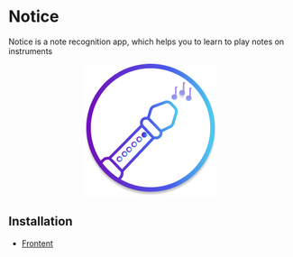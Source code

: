 # Notice

Notice is a note recognition app, which helps you to learn to play notes on instruments

<p align="center">
  <img src="./client/notice/assets/images/icons/icon.png" alt="Alt Text" />
</p>

## Installation

- [Frontent](./client/client-readme.md)

